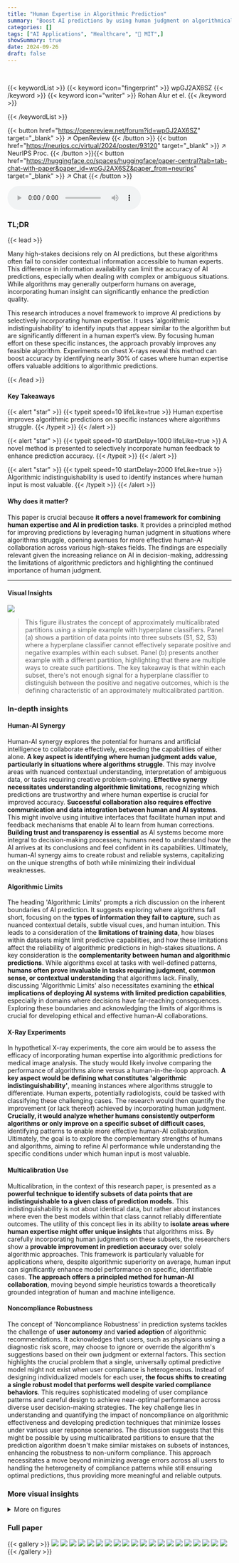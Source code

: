```yaml
---
title: "Human Expertise in Algorithmic Prediction"
summary: "Boost AI predictions by using human judgment on algorithmically indistinguishable inputs!"
categories: []
tags: ["AI Applications", "Healthcare", "🏢 MIT",]
showSummary: true
date: 2024-09-26
draft: false
---
```


<br>

{{< keywordList >}}
{{< keyword icon="fingerprint" >}} wpGJ2AX6SZ {{< /keyword >}}
{{< keyword icon="writer" >}} Rohan Alur et el. {{< /keyword >}}
 
{{< /keywordList >}}

{{< button href="https://openreview.net/forum?id=wpGJ2AX6SZ" target="_blank" >}}
↗ OpenReview
{{< /button >}}
{{< button href="https://neurips.cc/virtual/2024/poster/93120" target="_blank" >}}
↗ NeurIPS Proc.
{{< /button >}}{{< button href="https://huggingface.co/spaces/huggingface/paper-central?tab=tab-chat-with-paper&paper_id=wpGJ2AX6SZ&paper_from=neurips" target="_blank" >}}
↗ Chat
{{< /button >}}



<audio controls>
    <source src="https://ai-paper-reviewer.com/wpGJ2AX6SZ/podcast.wav" type="audio/wav">
    Your browser does not support the audio element.
</audio>


### TL;DR


{{< lead >}}

Many high-stakes decisions rely on AI predictions, but these algorithms often fail to consider contextual information accessible to human experts. This difference in information availability can limit the accuracy of AI predictions, especially when dealing with complex or ambiguous situations. While algorithms may generally outperform humans on average, incorporating human insight can significantly enhance the prediction quality. 

This research introduces a novel framework to improve AI predictions by selectively incorporating human expertise.  It uses 'algorithmic indistinguishability' to identify inputs that appear similar to the algorithm but are significantly different in a human expert’s view.  By focusing human effort on these specific instances, the approach provably improves any feasible algorithm. Experiments on chest X-rays reveal this method can boost accuracy by identifying nearly 30% of cases where human expertise offers valuable additions to algorithmic predictions.

{{< /lead >}}


#### Key Takeaways

{{< alert "star" >}}
{{< typeit speed=10 lifeLike=true >}} Human expertise improves algorithmic predictions on specific instances where algorithms struggle. {{< /typeit >}}
{{< /alert >}}

{{< alert "star" >}}
{{< typeit speed=10 startDelay=1000 lifeLike=true >}} A novel method is presented to selectively incorporate human feedback to enhance prediction accuracy. {{< /typeit >}}
{{< /alert >}}

{{< alert "star" >}}
{{< typeit speed=10 startDelay=2000 lifeLike=true >}} Algorithmic indistinguishability is used to identify instances where human input is most valuable. {{< /typeit >}}
{{< /alert >}}

#### Why does it matter?
This paper is crucial because **it offers a novel framework for combining human expertise and AI in prediction tasks**. It provides a principled method for improving predictions by leveraging human judgment in situations where algorithms struggle, opening avenues for more effective human-AI collaboration across various high-stakes fields.  The findings are especially relevant given the increasing reliance on AI in decision-making, addressing the limitations of algorithmic predictors and highlighting the continued importance of human judgment.

------
#### Visual Insights



![](https://ai-paper-reviewer.com/wpGJ2AX6SZ/figures_3_1.jpg)

> This figure illustrates the concept of approximately multicalibrated partitions using a simple example with hyperplane classifiers.  Panel (a) shows a partition of data points into three subsets (S1, S2, S3) where a hyperplane classifier cannot effectively separate positive and negative examples within each subset. Panel (b) presents another example with a different partition, highlighting that there are multiple ways to create such partitions.  The key takeaway is that within each subset, there's not enough signal for a hyperplane classifier to distinguish between the positive and negative outcomes, which is the defining characteristic of an approximately multicalibrated partition.







### In-depth insights


#### Human-AI Synergy
Human-AI synergy explores the potential for humans and artificial intelligence to collaborate effectively, exceeding the capabilities of either alone.  **A key aspect is identifying where human judgment adds value, particularly in situations where algorithms struggle**. This may involve areas with nuanced contextual understanding, interpretation of ambiguous data, or tasks requiring creative problem-solving.  **Effective synergy necessitates understanding algorithmic limitations**, recognizing which predictions are trustworthy and where human expertise is crucial for improved accuracy.  **Successful collaboration also requires effective communication and data integration between human and AI systems**. This might involve using intuitive interfaces that facilitate human input and feedback mechanisms that enable AI to learn from human corrections.  **Building trust and transparency is essential** as AI systems become more integral to decision-making processes; humans need to understand how the AI arrives at its conclusions and feel confident in its capabilities.  Ultimately, human-AI synergy aims to create robust and reliable systems, capitalizing on the unique strengths of both while minimizing their individual weaknesses.

#### Algorithmic Limits
The heading 'Algorithmic Limits' prompts a rich discussion on the inherent boundaries of AI prediction.  It suggests exploring where algorithms fall short, focusing on the **types of information they fail to capture**, such as nuanced contextual details, subtle visual cues, and human intuition.  This leads to a consideration of the **limitations of training data**,  how biases within datasets might limit predictive capabilities, and how these limitations affect the reliability of algorithmic predictions in high-stakes situations. A key consideration is the **complementarity between human and algorithmic predictions**. While algorithms excel at tasks with well-defined patterns, **humans often prove invaluable in tasks requiring judgment, common sense, or contextual understanding** that algorithms lack.  Finally, discussing 'Algorithmic Limits' also necessitates examining the **ethical implications of deploying AI systems with limited prediction capabilities**, especially in domains where decisions have far-reaching consequences. Exploring these boundaries and acknowledging the limits of algorithms is crucial for developing ethical and effective human-AI collaborations.

#### X-Ray Experiments
In hypothetical X-ray experiments, the core aim would be to assess the efficacy of incorporating human expertise into algorithmic predictions for medical image analysis.  The study would likely involve comparing the performance of algorithms alone versus a human-in-the-loop approach.  **A key aspect would be defining what constitutes 'algorithmic indistinguishability'**, meaning instances where algorithms struggle to differentiate. Human experts, potentially radiologists, could be tasked with classifying these challenging cases. The research would then quantify the improvement (or lack thereof) achieved by incorporating human judgment. **Crucially, it would analyze whether humans consistently outperform algorithms or only improve on a specific subset of difficult cases**, identifying patterns to enable more effective human-AI collaboration.  Ultimately, the goal is to explore the complementary strengths of humans and algorithms, aiming to refine AI performance while understanding the specific conditions under which human input is most valuable.

#### Multicalibration Use
Multicalibration, in the context of this research paper, is presented as a **powerful technique to identify subsets of data points that are indistinguishable to a given class of prediction models.**  This indistinguishability is not about identical data, but rather about instances where even the best models within that class cannot reliably differentiate outcomes. The utility of this concept lies in its ability to **isolate areas where human expertise might offer unique insights** that algorithms miss. By carefully incorporating human judgments on these subsets, the researchers show a **provable improvement in prediction accuracy** over solely algorithmic approaches. This framework is particularly valuable for applications where, despite algorithmic superiority on average, human input can significantly enhance model performance on specific, identifiable cases.  **The approach offers a principled method for human-AI collaboration**, moving beyond simple heuristics towards a theoretically grounded integration of human and machine intelligence.

#### Noncompliance Robustness
The concept of 'Noncompliance Robustness' in prediction systems tackles the challenge of **user autonomy** and **varied adoption** of algorithmic recommendations.  It acknowledges that users, such as physicians using a diagnostic risk score, may choose to ignore or override the algorithm's suggestions based on their own judgment or external factors. This section highlights the crucial problem that a single, universally optimal predictive model might not exist when user compliance is heterogeneous.  Instead of designing individualized models for each user, **the focus shifts to creating a single robust model that performs well despite varied compliance behaviors**. This requires sophisticated modeling of user compliance patterns and careful design to achieve near-optimal performance across diverse user decision-making strategies. The key challenge lies in understanding and quantifying the impact of noncompliance on algorithmic effectiveness and developing prediction techniques that minimize losses under various user response scenarios. The discussion suggests that this might be possible by using multicalibrated partitions to ensure that the prediction algorithm doesn't make similar mistakes on subsets of instances, enhancing the robustness to non-uniform compliance. This approach necessitates a move beyond minimizing average errors across all users to handling the heterogeneity of compliance patterns while still ensuring optimal predictions, thus providing more meaningful and reliable outputs.


### More visual insights

<details>
<summary>More on figures
</summary>


![](https://ai-paper-reviewer.com/wpGJ2AX6SZ/figures_6_1.jpg)

> This figure compares the performance of three radiologists against eight algorithmic prediction models on a chest X-ray classification task for detecting atelectasis.  The Matthews Correlation Coefficient (MCC) is used as the performance metric.  Error bars represent 95% bootstrap confidence intervals, showing the statistical significance of the results.  The results indicate that there is no statistically significant difference in the overall performance between radiologists and the algorithms.


![](https://ai-paper-reviewer.com/wpGJ2AX6SZ/figures_7_1.jpg)

> This figure shows the conditional performance of radiologists and eight different algorithms in two subsets of patients with atelectasis.  Subset 0, comprising nearly 30% of the patients, shows radiologists outperforming all algorithms because the algorithms incorrectly predict a positive label for all patients in this subset while radiologists correctly identify some true negatives. Subset 1 includes the remaining patients, where the performances of radiologists and algorithms are comparable. This illustrates how human expertise can improve predictions in specific instances, even when algorithms are superior overall.


![](https://ai-paper-reviewer.com/wpGJ2AX6SZ/figures_8_1.jpg)

> This figure shows the correlation between human predictions and the true outcome within different level sets of a multicalibrated predictor.  The predictor, h, was trained using a boosting algorithm to make predictions indistinguishable to a large class of regression tree models.  The results show that, even though the multicalibrated predictor outperforms humans overall, the human predictions still provide additional predictive signal within each level set.


![](https://ai-paper-reviewer.com/wpGJ2AX6SZ/figures_30_1.jpg)

> This figure compares the performance of three radiologists against eight algorithmic models in detecting atelectasis using chest X-rays.  The Matthews Correlation Coefficient (MCC), a measure of binary classification accuracy, is used to assess the performance of each predictor. Error bars represent 95% bootstrap confidence intervals, indicating the uncertainty in the estimates.


![](https://ai-paper-reviewer.com/wpGJ2AX6SZ/figures_31_1.jpg)

> This figure shows the performance of radiologists and algorithms on two subsets of patients for the atelectasis diagnosis task. Subset 0 shows a case where all algorithms always predict a positive outcome, thus resulting in a perfect TPR but 0 TNR. Radiologists show substantially better performance in this subset. Subset 1 is the rest of the patients and shows comparable performance between radiologists and algorithms.


![](https://ai-paper-reviewer.com/wpGJ2AX6SZ/figures_31_2.jpg)

> This figure compares the performance of three radiologists and eight algorithmic models in detecting atelectasis using chest X-ray images.  The Matthews Correlation Coefficient (MCC), a measure of binary classification accuracy, is calculated for each predictor, comparing their predictions to ground truth labels.  Error bars represent 95% bootstrap confidence intervals, showing the variability of each predictor's performance.


![](https://ai-paper-reviewer.com/wpGJ2AX6SZ/figures_31_3.jpg)

> This figure shows the conditional performance of radiologists and algorithms for detecting atelectasis in two subsets of patients.  Subset 0 contains instances where all algorithms predict a positive label and radiologists outperform the algorithms by correctly identifying true negatives. Subset 1 contains the remaining patients, showing no significant performance difference between radiologists and algorithms.


![](https://ai-paper-reviewer.com/wpGJ2AX6SZ/figures_32_1.jpg)

> This figure compares the performance of three radiologists against eight different algorithmic models in detecting atelectasis (a partially or fully collapsed lung) using chest X-ray images.  The Matthews Correlation Coefficient (MCC), a measure of the correlation between the prediction and the actual diagnosis, is used to evaluate performance.  The figure shows that the performance of radiologists is statistically indistinguishable from that of the best-performing algorithms. The error bars represent the 95% confidence interval, indicating the uncertainty of the estimate. This indicates that while algorithms are highly competitive with human radiologists in this task, it does not rule out potential for human contribution to improve prediction accuracy.


![](https://ai-paper-reviewer.com/wpGJ2AX6SZ/figures_32_2.jpg)

> This figure shows the conditional performance of radiologists and algorithms in two subsets of patients, which were previously identified as indistinguishable by the eight algorithms. Subset 0 contains patients that were all predicted as positive by the algorithms, while subset 1 contains the rest. This figure demonstrates that, while the algorithm's overall performance was better than human performance, humans achieve better performance than algorithms on instances where algorithms are not able to distinguish.


![](https://ai-paper-reviewer.com/wpGJ2AX6SZ/figures_32_3.jpg)

> This figure compares the performance of three radiologists against eight algorithmic models in predicting atelectasis (a lung collapse).  The Matthews Correlation Coefficient (MCC), a measure of binary classification accuracy, is used. The bars represent the MCC for each radiologist and algorithm, with error bars showing 95% confidence intervals.  The result shows that radiologists and algorithms perform similarly overall.


![](https://ai-paper-reviewer.com/wpGJ2AX6SZ/figures_33_1.jpg)

> This figure compares the performance of radiologists and eight different algorithms in classifying atelectasis (a lung condition).  Two subsets of patients are compared: Subset 0, where all algorithms predict the same outcome; and Subset 1, which includes the remaining patients. The results reveal that radiologists significantly outperform algorithms in Subset 0, suggesting that human judgment can add value in instances where algorithmic predictions are homogenous.


![](https://ai-paper-reviewer.com/wpGJ2AX6SZ/figures_33_2.jpg)

> This figure compares the performance of human subjects and five different machine learning algorithms on a visual prediction task.  Humans were tested in four different conditions: a control group with no prior training and three groups who were trained with 4, 8, and 12 examples respectively. The figure shows the Matthews Correlation Coefficient (MCC) for each group and algorithm, demonstrating that while machine learning algorithms generally perform better than humans, human performance improves as the amount of training increases.


![](https://ai-paper-reviewer.com/wpGJ2AX6SZ/figures_34_1.jpg)

> This figure shows the performance comparison of human and algorithmic predictions within two subsets of data points which are algorithmically indistinguishable.  Subset 1 contains instances where all five algorithms agree on a positive prediction, and Subset 0 contains the remaining data. The plot displays the correlation coefficient between each prediction type (five algorithms and four human groups with varying levels of training) and the true outcome. It is used to demonstrate the added value of human judgment on the subset where the algorithms are all in agreement, showing that even when algorithms outperform humans overall, human input can refine predictions on specific instances.


</details>






### Full paper

{{< gallery >}}
<img src="https://ai-paper-reviewer.com/wpGJ2AX6SZ/1.png" class="grid-w50 md:grid-w33 xl:grid-w25" />
<img src="https://ai-paper-reviewer.com/wpGJ2AX6SZ/2.png" class="grid-w50 md:grid-w33 xl:grid-w25" />
<img src="https://ai-paper-reviewer.com/wpGJ2AX6SZ/3.png" class="grid-w50 md:grid-w33 xl:grid-w25" />
<img src="https://ai-paper-reviewer.com/wpGJ2AX6SZ/4.png" class="grid-w50 md:grid-w33 xl:grid-w25" />
<img src="https://ai-paper-reviewer.com/wpGJ2AX6SZ/5.png" class="grid-w50 md:grid-w33 xl:grid-w25" />
<img src="https://ai-paper-reviewer.com/wpGJ2AX6SZ/6.png" class="grid-w50 md:grid-w33 xl:grid-w25" />
<img src="https://ai-paper-reviewer.com/wpGJ2AX6SZ/7.png" class="grid-w50 md:grid-w33 xl:grid-w25" />
<img src="https://ai-paper-reviewer.com/wpGJ2AX6SZ/8.png" class="grid-w50 md:grid-w33 xl:grid-w25" />
<img src="https://ai-paper-reviewer.com/wpGJ2AX6SZ/9.png" class="grid-w50 md:grid-w33 xl:grid-w25" />
<img src="https://ai-paper-reviewer.com/wpGJ2AX6SZ/10.png" class="grid-w50 md:grid-w33 xl:grid-w25" />
<img src="https://ai-paper-reviewer.com/wpGJ2AX6SZ/11.png" class="grid-w50 md:grid-w33 xl:grid-w25" />
<img src="https://ai-paper-reviewer.com/wpGJ2AX6SZ/12.png" class="grid-w50 md:grid-w33 xl:grid-w25" />
<img src="https://ai-paper-reviewer.com/wpGJ2AX6SZ/13.png" class="grid-w50 md:grid-w33 xl:grid-w25" />
<img src="https://ai-paper-reviewer.com/wpGJ2AX6SZ/14.png" class="grid-w50 md:grid-w33 xl:grid-w25" />
<img src="https://ai-paper-reviewer.com/wpGJ2AX6SZ/15.png" class="grid-w50 md:grid-w33 xl:grid-w25" />
<img src="https://ai-paper-reviewer.com/wpGJ2AX6SZ/16.png" class="grid-w50 md:grid-w33 xl:grid-w25" />
<img src="https://ai-paper-reviewer.com/wpGJ2AX6SZ/17.png" class="grid-w50 md:grid-w33 xl:grid-w25" />
<img src="https://ai-paper-reviewer.com/wpGJ2AX6SZ/18.png" class="grid-w50 md:grid-w33 xl:grid-w25" />
<img src="https://ai-paper-reviewer.com/wpGJ2AX6SZ/19.png" class="grid-w50 md:grid-w33 xl:grid-w25" />
<img src="https://ai-paper-reviewer.com/wpGJ2AX6SZ/20.png" class="grid-w50 md:grid-w33 xl:grid-w25" />
{{< /gallery >}}